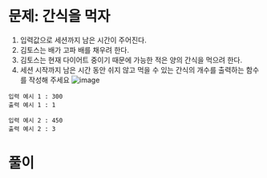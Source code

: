 # 문제: 간식을 먹자

1. 입력값으로 세션까지 남은 시간이 주어진다.
2. 김토스는 배가 고파 배를 채우려 한다.
3. 김토스는 현재 다이어트 중이기 때문에 가능한 적은 양의 간식을 먹으려 한다.
4. 세션 시작까지 남은 시간 동안 쉬지 않고 먹을 수 있는 간식의 개수를 출력하는 함수를 작성해 주세요
![image](https://user-images.githubusercontent.com/87055456/142231064-985bc369-04c5-4f3f-8203-b76c8a4ce52f.png)

```
입력 예시 1 : 300
출력 예시 1 : 1

입력 예시 2 : 450
출력 예시 2 : 3
```

# 풀이

``` python

```
